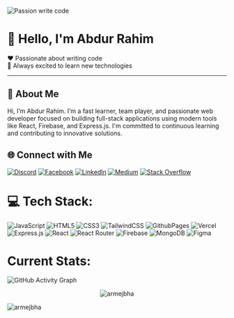 
![Passion write code](https://arturssmirnovs.github.io/github-profile-readme-generator/images/banner.png) 
# 👋 Hello, I'm Abdur Rahim
❤️ Passionate about writing code  
🤖 Always excited to learn new technologies  

---

## 🚀 About Me
Hi, I’m Abdur Rahim. I’m a fast learner, team player, and passionate web developer focused on building full-stack applications using modern tools like React, Firebase, and Express.js. I'm committed to continuous learning and contributing to innovative solutions.

## 🌐 Connect with Me
[![Discord](https://img.shields.io/badge/Discord-%237289DA.svg?logo=discord&logoColor=white)](https://discord.gg/) [![Facebook](https://img.shields.io/badge/Facebook-%231877F2.svg?logo=Facebook&logoColor=white)](https://facebook.com/) [![LinkedIn](https://img.shields.io/badge/LinkedIn-%230077B5.svg?logo=linkedin&logoColor=white)](https://linkedin.com/in/) [![Medium](https://img.shields.io/badge/Medium-12100E?logo=medium&logoColor=white)](https://medium.com/) [![Stack Overflow](https://img.shields.io/badge/-Stackoverflow-FE7A16?logo=stack-overflow&logoColor=white)](https://stackoverflow.com/)


# 💻 Tech Stack:

![JavaScript](https://img.shields.io/badge/javascript-%23323330.svg?style=for-the-badge&logo=javascript&logoColor=%23F7DF1E) ![HTML5](https://img.shields.io/badge/html5-%23E34F26.svg?style=for-the-badge&logo=html5&logoColor=white) ![CSS3](https://img.shields.io/badge/css3-%231572B6.svg?style=for-the-badge&logo=css3&logoColor=white) ![TailwindCSS](https://img.shields.io/badge/tailwindcss-%2338B2AC.svg?style=for-the-badge&logo=tailwind-css&logoColor=white) ![GithubPages](https://img.shields.io/badge/github%20pages-121013?style=for-the-badge&logo=github&logoColor=white) ![Vercel](https://img.shields.io/badge/vercel-%23000000.svg?style=for-the-badge&logo=vercel&logoColor=white) ![Express.js](https://img.shields.io/badge/express.js-%23404d59.svg?style=for-the-badge&logo=express&logoColor=%2361DAFB) ![React](https://img.shields.io/badge/react-%2320232a.svg?style=for-the-badge&logo=react&logoColor=%2361DAFB) ![React Router](https://img.shields.io/badge/react--router-%23CA4245.svg?style=for-the-badge&logo=react-router&logoColor=white) ![Firebase](https://img.shields.io/badge/firebase-%23039BE5.svg?style=for-the-badge&logo=firebase&logoColor=white) ![MongoDB](https://img.shields.io/badge/MongoDB-%234ea94b.svg?style=for-the-badge&logo=mongodb&logoColor=white) ![Figma](https://img.shields.io/badge/figma-%23F24E1E.svg?style=for-the-badge&logo=figma&logoColor=white)



<h1>Current Stats:</h1>
<!-- <img src='https://cdn.jsdelivr.net/npm/simple-icons@3.0.1/icons/github.svg' alt='github' height='40'> -->

![GitHub Activity Graph](https://activity-graph.herokuapp.com/graph?username=armejbha)

<div style="display:flex;justify-content:center;align-items:center">
<img src="https://github-readme-stats.vercel.app/api?username=armejbha&show_icons=true&locale=en" alt="armejbha" />
<!-- <img src="https://github-readme-streak-stats.herokuapp.com/?user=armejbha&" alt="armejbha" /> -->
</div>

<p><img src="https://github-readme-stats.vercel.app/api/top-langs?username=armejbha&show_icons=true&locale=en&layout=compact" alt="armejbha" /></p>




